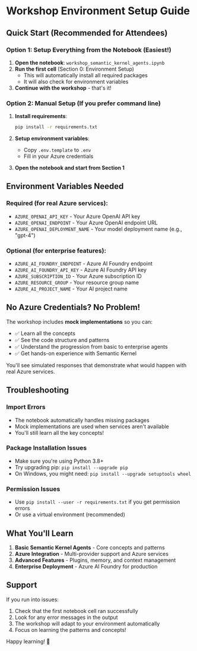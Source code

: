 # Workshop Environment Setup Guide

## Quick Start (Recommended for Attendees)

### Option 1: Setup Everything from the Notebook (Easiest!)

1. **Open the notebook**: `workshop_semantic_kernel_agents.ipynb`
2. **Run the first cell** (Section 0: Environment Setup)
   - This will automatically install all required packages
   - It will also check for environment variables
3. **Continue with the workshop** - that's it!

### Option 2: Manual Setup (If you prefer command line)

1. **Install requirements**:
   ```bash
   pip install -r requirements.txt
   ```

2. **Setup environment variables**:
   - Copy `.env.template` to `.env`
   - Fill in your Azure credentials

3. **Open the notebook and start from Section 1**

## Environment Variables Needed

### Required (for real Azure services):
- `AZURE_OPENAI_API_KEY` - Your Azure OpenAI API key
- `AZURE_OPENAI_ENDPOINT` - Your Azure OpenAI endpoint URL
- `AZURE_OPENAI_DEPLOYMENT_NAME` - Your model deployment name (e.g., "gpt-4")

### Optional (for enterprise features):
- `AZURE_AI_FOUNDRY_ENDPOINT` - Azure AI Foundry endpoint
- `AZURE_AI_FOUNDRY_API_KEY` - Azure AI Foundry API key
- `AZURE_SUBSCRIPTION_ID` - Your Azure subscription ID
- `AZURE_RESOURCE_GROUP` - Your resource group name
- `AZURE_AI_PROJECT_NAME` - Your AI project name

## No Azure Credentials? No Problem!

The workshop includes **mock implementations** so you can:
- ✅ Learn all the concepts
- ✅ See the code structure and patterns
- ✅ Understand the progression from basic to enterprise agents
- ✅ Get hands-on experience with Semantic Kernel

You'll see simulated responses that demonstrate what would happen with real Azure services.

## Troubleshooting

### Import Errors
- The notebook automatically handles missing packages
- Mock implementations are used when services aren't available
- You'll still learn all the key concepts!

### Package Installation Issues
- Make sure you're using Python 3.8+
- Try upgrading pip: `pip install --upgrade pip`
- On Windows, you might need: `pip install --upgrade setuptools wheel`

### Permission Issues
- Use `pip install --user -r requirements.txt` if you get permission errors
- Or use a virtual environment (recommended)

## What You'll Learn

1. **Basic Semantic Kernel Agents** - Core concepts and patterns
2. **Azure Integration** - Multi-provider support and Azure services
3. **Advanced Features** - Plugins, memory, and context management
4. **Enterprise Deployment** - Azure AI Foundry for production

## Support

If you run into issues:
1. Check that the first notebook cell ran successfully
2. Look for any error messages in the output
3. The workshop will adapt to your environment automatically
4. Focus on learning the patterns and concepts!

Happy learning! 🚀